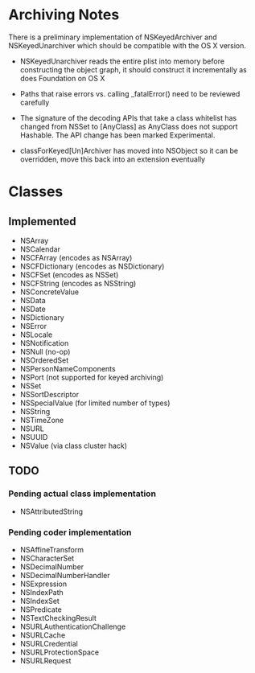 # Archiving Notes

There is a preliminary implementation of NSKeyedArchiver and NSKeyedUnarchiver which should be compatible with the OS X version.

* NSKeyedUnarchiver reads the entire plist into memory before constructing the object graph, it should construct it incrementally as does Foundation on OS X

* Paths that raise errors vs. calling _fatalError() need to be reviewed carefully

* The signature of the decoding APIs that take a class whitelist has changed from NSSet to [AnyClass] as AnyClass does not support Hashable. The API change has been marked Experimental.

* classForKeyed[Un]Archiver has moved into NSObject so it can be overridden, move this back into an extension eventually

# Classes

## Implemented

* NSArray
* NSCalendar
* NSCFArray (encodes as NSArray)
* NSCFDictionary (encodes as NSDictionary)
* NSCFSet (encodes as NSSet)
* NSCFString (encodes as NSString)
* NSConcreteValue
* NSData
* NSDate
* NSDictionary
* NSError
* NSLocale
* NSNotification
* NSNull (no-op)
* NSOrderedSet
* NSPersonNameComponents
* NSPort (not supported for keyed archiving)
* NSSet
* NSSortDescriptor
* NSSpecialValue (for limited number of types)
* NSString
* NSTimeZone
* NSURL
* NSUUID
* NSValue (via class cluster hack)

## TODO

### Pending actual class implementation

* NSAttributedString

### Pending coder implementation

* NSAffineTransform
* NSCharacterSet
* NSDecimalNumber
* NSDecimalNumberHandler
* NSExpression
* NSIndexPath
* NSIndexSet
* NSPredicate
* NSTextCheckingResult
* NSURLAuthenticationChallenge
* NSURLCache
* NSURLCredential
* NSURLProtectionSpace
* NSURLRequest
